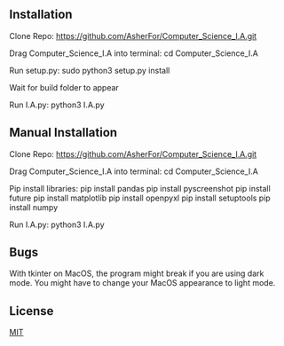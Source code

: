 ## Installation

Clone Repo: https://github.com/AsherFor/Computer_Science_I.A.git

Drag Computer_Science_I.A into terminal: cd Computer_Science_I.A

Run setup.py: sudo python3 setup.py install

Wait for build folder to appear

Run I.A.py: python3 I.A.py

## Manual Installation

Clone Repo: https://github.com/AsherFor/Computer_Science_I.A.git

Drag Computer_Science_I.A into terminal: cd Computer_Science_I.A

Pip install libraries: pip install pandas
                       pip install pyscreenshot
                       pip install future
                       pip install matplotlib
                       pip install openpyxl
                       pip install setuptools
                       pip install numpy

Run I.A.py: python3 I.A.py

## Bugs

With tkinter on MacOS, the program might break if you are using dark mode. You might have to change your MacOS appearance to light mode.

## License
[MIT](https://choosealicense.com/licenses/mit/)
